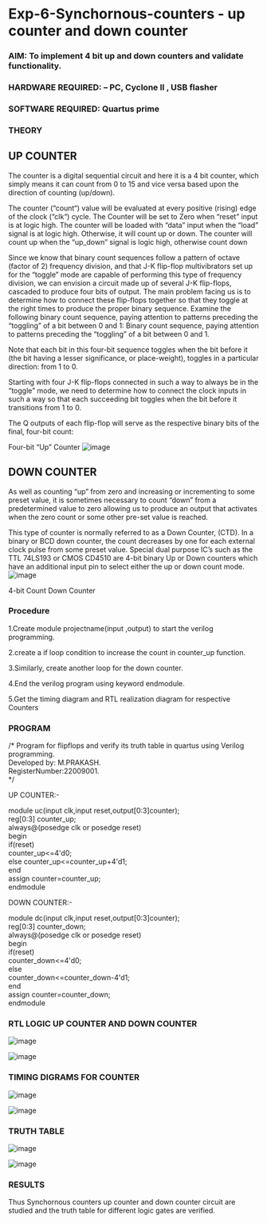 # Exp-6-Synchornous-counters - up counter and down counter 
### AIM: To implement 4 bit up and down counters and validate  functionality.
### HARDWARE REQUIRED:  – PC, Cyclone II , USB flasher
### SOFTWARE REQUIRED:   Quartus prime
### THEORY 

## UP COUNTER 
The counter is a digital sequential circuit and here it is a 4 bit counter, which simply means it can count from 0 to 15 and vice versa based upon the direction of counting (up/down). 

The counter (“count“) value will be evaluated at every positive (rising) edge of the clock (“clk“) cycle.
The Counter will be set to Zero when “reset” input is at logic high.
The counter will be loaded with “data” input when the “load” signal is at logic high. Otherwise, it will count up or down.
The counter will count up when the “up_down” signal is logic high, otherwise count down

Since we know that binary count sequences follow a pattern of octave (factor of 2) frequency division, and that J-K flip-flop multivibrators set up for the “toggle” mode are capable of performing this type of frequency division, we can envision a circuit made up of several J-K flip-flops, cascaded to produce four bits of output.
The main problem facing us is to determine how to connect these flip-flops together so that they toggle at the right times to produce the proper binary sequence.
Examine the following binary count sequence, paying attention to patterns preceding the “toggling” of a bit between 0 and 1:
Binary count sequence, paying attention to patterns preceding the “toggling” of a bit between 0 and 1.

Note that each bit in this four-bit sequence toggles when the bit before it (the bit having a lesser significance, or place-weight), toggles in a particular direction: from 1 to 0.



 
 

Starting with four J-K flip-flops connected in such a way to always be in the “toggle” mode, we need to determine how to connect the clock inputs in such a way so that each succeeding bit toggles when the bit before it transitions from 1 to 0.

The Q outputs of each flip-flop will serve as the respective binary bits of the final, four-bit count:

 
 

Four-bit “Up” Counter
![image](https://user-images.githubusercontent.com/36288975/169644758-b2f4339d-9532-40c5-af40-8f4f8c942e2c.png)



## DOWN COUNTER 

As well as counting “up” from zero and increasing or incrementing to some preset value, it is sometimes necessary to count “down” from a predetermined value to zero allowing us to produce an output that activates when the zero count or some other pre-set value is reached.

This type of counter is normally referred to as a Down Counter, (CTD). In a binary or BCD down counter, the count decreases by one for each external clock pulse from some preset value. Special dual purpose IC’s such as the TTL 74LS193 or CMOS CD4510 are 4-bit binary Up or Down counters which have an additional input pin to select either the up or down count mode.
![image](https://user-images.githubusercontent.com/36288975/169644844-1a14e123-7228-4ed8-81a9-eb937dff4ac8.png)


4-bit Count Down Counter
### Procedure

1.Create module projectname(input ,output) to start the verilog programming.

2.create a if loop condition to increase the count in counter_up function.

3.Similarly, create another loop for the down counter.

4.End the verilog program using keyword endmodule.

5.Get the timing diagram and RTL realization diagram for respective Counters



### PROGRAM 
/*
Program for flipflops  and verify its truth table in quartus using Verilog programming.       
Developed by: M.PRAKASH.        
RegisterNumber:22009001.     
*/

UP COUNTER:-


module uc(input clk,input reset,output[0:3]counter);     
reg[0:3] counter_up;      
always@(posedge clk or posedge reset)     
begin    
if(reset)    
counter_up<=4'd0;     
else
counter_up<=counter_up+4'd1;      
end     
assign counter=counter_up;     
endmodule      


DOWN COUNTER:-    

module dc(input clk,input reset,output[0:3]counter);     
reg[0:3] counter_down;    
always@(posedge clk or posedge reset)     
begin       
if(reset)     
counter_down<=4'd0;      
else     
counter_down<=counter_down-4'd1;     
end     
assign counter=counter_down;     
endmodule       






### RTL LOGIC UP COUNTER AND DOWN COUNTER  

![image](https://user-images.githubusercontent.com/118350045/214300408-2c9379af-9c10-4e1e-9b7f-0ef6f6b37e37.png)

![image](https://user-images.githubusercontent.com/118350045/214300715-ef20350e-70aa-459a-b749-c66b6e839993.png)







### TIMING DIGRAMS FOR COUNTER      
![image](https://user-images.githubusercontent.com/118350045/214300946-3610a372-4d0b-43fd-9217-23b38b41ce1f.png)

![image](https://user-images.githubusercontent.com/118350045/214301220-fbc20e26-4e0f-44de-b72a-84451c6ec3ed.png)




### TRUTH TABLE 

![image](https://user-images.githubusercontent.com/118350045/214301545-54c3cc59-b6cd-4013-a670-ccd35e1a6dcc.png)

![image](https://user-images.githubusercontent.com/118350045/214301814-cca9884c-c330-4bf9-81b4-039aae626a36.png)





### RESULTS 


Thus Synchornous counters up counter and down counter circuit are studied and the truth table for different logic gates are verified.
